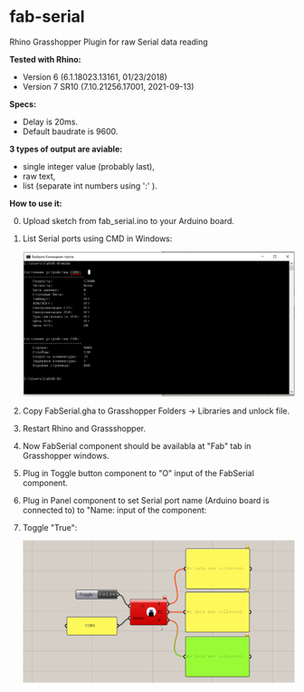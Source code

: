 # fab-serial
Rhino Grasshopper Plugin for raw Serial data reading

**Tested with Rhino:**
- Version 6 (6.1.18023.13161, 01/23/2018) 
- Version 7 SR10 (7.10.21256.17001, 2021-09-13)

**Specs:**
- Delay is 20ms.
- Default baudrate is 9600.

**3 types of output are aviable:**
- single integer value (probably last),
- raw text,
- list (separate int numbers using ':' ).

**How to use it:**

0. Upload sketch from fab_serial.ino to your Arduino board.
1. List Serial ports using СMD in Windows: 
   
    ![Poster](imgs/list_ports.PNG)

1. Copy FabSerial.gha to Grasshopper Folders -> Libraries and unlock file.
2. Restart Rhino and Grassshopper.
3. Now FabSerial component should be availabla at "Fab" tab in Grasshopper windows.
4. Plug in Toggle button component to "O" input of the FabSerial component.  
5. Plug in Panel component to set Serial port name (Arduino board is connected to) to "Name: input of the component:
6.  Toggle "True":
   
    ![Poster](imgs/fab-serial-gh.gif)
